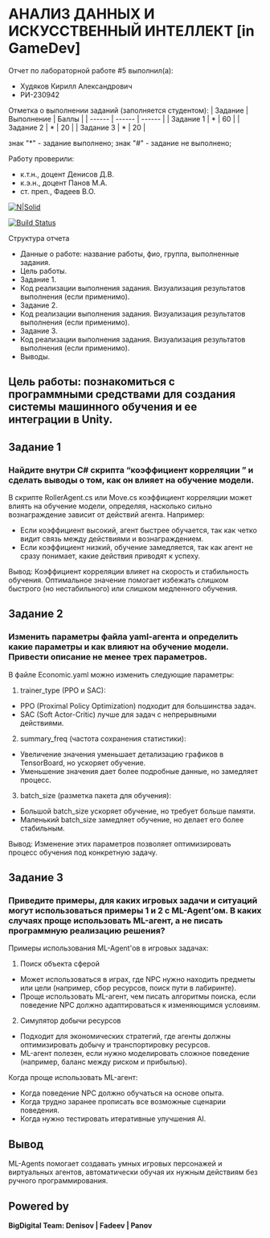 # АНАЛИЗ ДАННЫХ И ИСКУССТВЕННЫЙ ИНТЕЛЛЕКТ [in GameDev]

Отчет по лабораторной работе #5 выполнил(а):
- Худяков Кирилл Александрович
- РИ-230942

Отметка о выполнении заданий (заполняется студентом):
| Задание | Выполнение | Баллы |
| ------ | ------ | ------ |
| Задание 1 | * | 60 |
| Задание 2 | * | 20 |
| Задание 3 | * | 20 |

знак "*" - задание выполнено; знак "#" - задание не выполнено;

Работу проверили:
- к.т.н., доцент Денисов Д.В.
- к.э.н., доцент Панов М.А.
- ст. преп., Фадеев В.О.

[![N|Solid](https://cldup.com/dTxpPi9lDf.thumb.png)](https://nodesource.com/products/nsolid)

[![Build Status](https://travis-ci.org/joemccann/dillinger.svg?branch=master)](https://travis-ci.org/joemccann/dillinger)

Структура отчета

- Данные о работе: название работы, фио, группа, выполненные задания.
- Цель работы.
- Задание 1.
- Код реализации выполнения задания. Визуализация результатов выполнения (если применимо).
- Задание 2.
- Код реализации выполнения задания. Визуализация результатов выполнения (если применимо).
- Задание 3.
- Код реализации выполнения задания. Визуализация результатов выполнения (если применимо).
- Выводы.

## Цель работы: познакомиться с программными средствами для создания системы машинного обучения и ее интеграции в Unity.

## Задание 1 
### Найдите внутри C# скрипта “коэффициент корреляции ” и сделать выводы о том, как он влияет на обучение модели.

В скрипте RollerAgent.cs или Move.cs коэффициент корреляции может влиять на обучение модели, определяя, насколько сильно вознаграждение зависит от действий агента. Например:
- Если коэффициент высокий, агент быстрее обучается, так как четко видит связь между действиями и вознаграждением.
- Если коэффициент низкий, обучение замедляется, так как агент не сразу понимает, какие действия приводят к успеху.

Вывод:
Коэффициент корреляции влияет на скорость и стабильность обучения. Оптимальное значение помогает избежать слишком быстрого (но нестабильного) или слишком медленного обучения.

## Задание 2
### Изменить параметры файла yaml-агента и определить какие параметры и как влияют на обучение модели. Привести описание не менее трех параметров.

В файле Economic.yaml можно изменить следующие параметры:
1. trainer_type (PPO и SAC):
   
- PPO (Proximal Policy Optimization) подходит для большинства задач.
- SAC (Soft Actor-Critic) лучше для задач с непрерывными действиями.

2. summary_freq (частота сохранения статистики):

- Увеличение значения уменьшает детализацию графиков в TensorBoard, но ускоряет обучение.
- Уменьшение значения дает более подробные данные, но замедляет процесс.

3. batch_size (разметка пакета для обучения):

- Большой batch_size ускоряет обучение, но требует больше памяти.
- Маленький batch_size замедляет обучение, но делает его более стабильным.

Вывод:
Изменение этих параметров позволяет оптимизировать процесс обучения под конкретную задачу.


## Задание 3
### Приведите примеры, для каких игровых задачи и ситуаций могут использоваться примеры 1 и 2 с ML-Agent’ом. В каких случаях проще использовать ML-агент, а не писать программную реализацию решения?

Примеры использования ML-Agent'ов в игровых задачах:
1. Поиск объекта сферой

- Может использоваться в играх, где NPC нужно находить предметы или цели (например, сбор ресурсов, поиск пути в лабиринте).
- Проще использовать ML-агент, чем писать алгоритмы поиска, если поведение NPC должно адаптироваться к изменяющимся условиям.

2. Симулятор добычи ресурсов

- Подходит для экономических стратегий, где агенты должны оптимизировать добычу и транспортировку ресурсов.
- ML-агент полезен, если нужно моделировать сложное поведение (например, баланс между риском и прибылью).

Когда проще использовать ML-агент:
- Когда поведение NPC должно обучаться на основе опыта.
- Когда трудно заранее прописать все возможные сценарии поведения.
- Когда нужно тестировать итеративные улучшения AI.


## Вывод

ML-Agents помогает создавать умных игровых персонажей и виртуальных агентов, автоматически обучая их нужным действиям без ручного программирования.

## Powered by

**BigDigital Team: Denisov | Fadeev | Panov**
